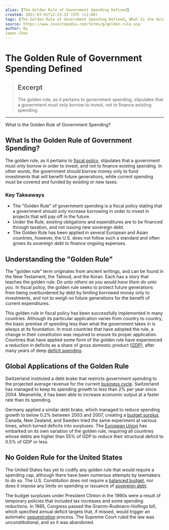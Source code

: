 ```yaml
---
alias: [The Golden Rule of Government Spending Defined]
created: 2021-03-01T12:13:23 (UTC +11:00)
tags: [The Golden Rule of Government Spending Defined, What Is the Golden Rule of Government Spending?]
source: https://www.investopedia.com/terms/g/golden-rule.asp
author: By
James Chen
---
```


# The Golden Rule of Government Spending Defined

> ## Excerpt
> The golden rule, as it pertains to government spending, stipulates that a government must only borrow to invest, not to finance existing spending.

---

What Is the Golden Rule of Government Spending?
## What Is the Golden Rule of Government Spending?

The golden rule, as it pertains to [fiscal policy](https://www.investopedia.com/terms/f/fiscalpolicy.asp), stipulates that a government must only borrow in order to invest, and not to finance existing spending. In other words, the government should borrow money only to fund investments that will benefit future generations, while current spending must be covered and funded by existing or new taxes.

### Key Takeaways

-   The "Golden Rule" of government spending is a fiscal policy stating that a government should only increase borrowing in order to invest in projects that will pay off in the future.
-   Under the Rule, existing obligations and expenditures are to be financed through taxation, and not issuing new sovereign debt.
-   The Golden Rule has been applied in several European and Asian countries, however, the U.S. does not follow such a standard and often grows its sovereign debt to finance ongoing expenses.

## Understanding the "Golden Rule"

The "golden rule" term originates from ancient writings, and can be found in the New Testament, the Talmud, and the Koran. Each has a story that teaches the golden rule: _Do unto others as you would have them do unto you._ In fiscal policy, the golden rule seeks to protect future generations from being overburdened by debt by limiting borrowed money only to investments, and not to weigh on future generations for the benefit of current expenditures.

This golden rule in fiscal policy has been successfully implemented in many countries. Although its particular application varies from country to country, the basic premise of spending less than what the government takes in is always at its foundation. In most countries that have adopted the rule, a change in their constitution was required to ensure its proper application. Countries that have applied some form of the golden rule have experienced a reduction in deficits as a share of gross domestic product ([GDP](https://www.investopedia.com/terms/g/gdp.asp)), after many years of deep [deficit spending](https://www.investopedia.com/terms/d/deficit-spending.asp).

## Global Applications of the Golden Rule

Switzerland instituted a debt brake that restricts government spending to the projected average revenue for the current [business cycle](https://www.investopedia.com/terms/b/businesscycle.asp). Switzerland has managed to keep its spending growth to less than 2% per year since 2004. Meanwhile, it has been able to increase economic output at a faster rate than its spending.

Germany applied a similar debt brake, which managed to reduce spending growth to below 0.2% between 2003 and 2007, creating a [budget surplus](https://www.investopedia.com/terms/b/budget-surplus.asp). Canada, New Zealand, and Sweden tried the same experiment at various times, which turned deficits into surpluses. The [European Union](https://www.investopedia.com/terms/e/europeanunion.asp) has embarked on its own variation of the golden rule, requiring all countries whose debts are higher than 55% of GDP to reduce their structural deficit to 0.5% of GDP or less.

## No Golden Rule for the United States

The United States has yet to codify any golden rule that would require a spending cap, although there have been numerous attempts by lawmakers to do so. The U.S. Constitution does not require a [balanced budget](https://www.investopedia.com/terms/b/balanced-budget.asp), nor does it impose any limits on spending or issuance of [sovereign debt](https://www.investopedia.com/terms/s/sovereign-debt.asp).

The budget surpluses under President Clinton in the 1990s were a result of temporary policies that included tax increases and some spending reductions. In 1985, Congress passed the Gramm-Rudmann-Hollings bill, which specified annual deficit targets that, if missed, would trigger an automatic [sequestration](https://www.investopedia.com/terms/s/sequestration.asp) process. The Supreme Court ruled the law was unconstitutional, and so it was abandoned.

